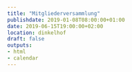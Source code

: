 ```yaml
---
title: "Mitgliederversammlung"
publishdate: 2019-01-08T08:00:00+01:00
date: 2019-06-15T19:00:00+02:00
location: dinkelhof
draft: false
outputs:
- html
- calendar
---
```

